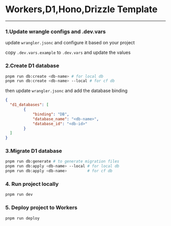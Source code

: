 # Workers,D1,Hono,Drizzle Template
---
### 1.Update wrangle configs and .dev.vars
update `wrangler.jsonc` and configure it based on your project

copy `.dev.vars.example` to `.dev.vars` and update the values

### 2.Create D1 database
```bash
pnpm run db:create <db-name> # for local db
pnpm run db:create <db-name> --local # for cf db
```

then update `wrangler.jsonc` and add the database binding
```json
{
  "d1_databases": [
        {
			"binding": "DB",
			"database_name": "<db-name>",
			"database_id": "<db-id>"
	    }
  ]
}
```

### 3.Migrate D1 database
```bash
pnpm run db:generate # to generate migration files
pnpm run db:apply <db-name> --local # for local db
pnpm run db:apply <db-name>         # for cf db
```
### 4. Run project locally
```bash
pnpm run dev
```

### 5. Deploy project to Workers
```bash
pnpm run deploy
```